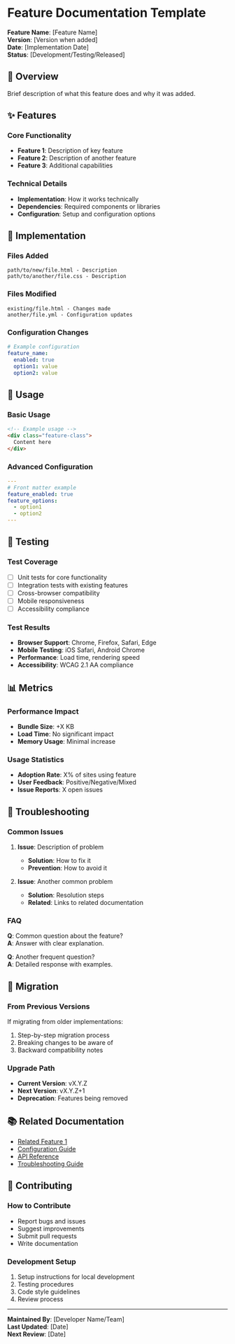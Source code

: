 # Feature Documentation Template

**Feature Name**: [Feature Name]  
**Version**: [Version when added]  
**Date**: [Implementation Date]  
**Status**: [Development/Testing/Released]  

## 🎯 Overview

Brief description of what this feature does and why it was added.

## ✨ Features

### Core Functionality
- **Feature 1**: Description of key feature
- **Feature 2**: Description of another feature
- **Feature 3**: Additional capabilities

### Technical Details
- **Implementation**: How it works technically
- **Dependencies**: Required components or libraries
- **Configuration**: Setup and configuration options

## 🚀 Implementation

### Files Added
```
path/to/new/file.html - Description
path/to/another/file.css - Description
```

### Files Modified
```
existing/file.html - Changes made
another/file.yml - Configuration updates
```

### Configuration Changes
```yaml
# Example configuration
feature_name:
  enabled: true
  option1: value
  option2: value
```

## 📖 Usage

### Basic Usage
```html
<!-- Example usage -->
<div class="feature-class">
  Content here
</div>
```

### Advanced Configuration
```yaml
---
# Front matter example
feature_enabled: true
feature_options:
  - option1
  - option2
---
```

## 🧪 Testing

### Test Coverage
- [ ] Unit tests for core functionality
- [ ] Integration tests with existing features
- [ ] Cross-browser compatibility
- [ ] Mobile responsiveness
- [ ] Accessibility compliance

### Test Results
- **Browser Support**: Chrome, Firefox, Safari, Edge
- **Mobile Testing**: iOS Safari, Android Chrome
- **Performance**: Load time, rendering speed
- **Accessibility**: WCAG 2.1 AA compliance

## 📊 Metrics

### Performance Impact
- **Bundle Size**: +X KB
- **Load Time**: No significant impact
- **Memory Usage**: Minimal increase

### Usage Statistics
- **Adoption Rate**: X% of sites using feature
- **User Feedback**: Positive/Negative/Mixed
- **Issue Reports**: X open issues

## 🔧 Troubleshooting

### Common Issues
1. **Issue**: Description of problem
   - **Solution**: How to fix it
   - **Prevention**: How to avoid it

2. **Issue**: Another common problem
   - **Solution**: Resolution steps
   - **Related**: Links to related documentation

### FAQ
**Q**: Common question about the feature?  
**A**: Answer with clear explanation.

**Q**: Another frequent question?  
**A**: Detailed response with examples.

## 🔄 Migration

### From Previous Versions
If migrating from older implementations:
1. Step-by-step migration process
2. Breaking changes to be aware of
3. Backward compatibility notes

### Upgrade Path
- **Current Version**: vX.Y.Z
- **Next Version**: vX.Y.Z+1
- **Deprecation**: Features being removed

## 📚 Related Documentation

- [Related Feature 1](link-to-documentation)
- [Configuration Guide](link-to-config)
- [API Reference](link-to-api)
- [Troubleshooting Guide](link-to-troubleshooting)

## 🤝 Contributing

### How to Contribute
- Report bugs and issues
- Suggest improvements
- Submit pull requests
- Write documentation

### Development Setup
1. Setup instructions for local development
2. Testing procedures
3. Code style guidelines
4. Review process

---

**Maintained By**: [Developer Name/Team]  
**Last Updated**: [Date]  
**Next Review**: [Date]